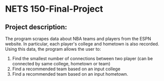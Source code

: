 # NETS 150-Final-Project

## Project description:
The program scrapes data about NBA teams and players from the ESPN website. In particular, each player's college and hometown is also recorded.
Using this data, the program allows the user to:
1) Find the smallest number of connections between two player (can be connected by same college, hometown or team)
2) Find a recommended team based on an input college
3) Find a recommended team based on an input hometown.

